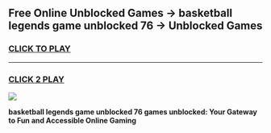 
## Free Online Unblocked Games → basketball legends game unblocked 76 → Unblocked Games
<h3>
<a href="https://premium.freeplayer.one?title=basketball_legends_game_unblocked_76&ref=21F">CLICK TO PLAY</a></h3>
<hr>

<h3>
<a href="https://premium.freeplayer.one?title=basketball_legends_game_unblocked_76&ref=21F">CLICK 2 PLAY</a>
  
</h3>

<a href="https://premium.freeplayer.one?title=basketball_legends_game_unblocked_76&ref=21F/"><img src="https://clearcache.store/games.png"></a>


**basketball legends game unblocked 76 games unblocked: Your Gateway to Fun and Accessible Online Gaming**
